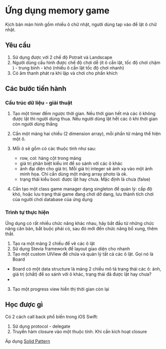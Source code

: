 #  Ứng dụng memory game

Kịch bản màn hình gồm nhiều ô chữ nhật, người dùng tap vào để lật ô chữ nhật.

## Yêu cầu

1. Sử dụng được với 2 chế độ Potrait và Landscape
2. Người dùng cấu hình được chế độ chơi dễ (ít ô cần lật, tốc độ chơi chậm ) - trung bình - khó (nhiều ô cần lật tốc độ chơi nhanh)
3. Có âm thanh phát ra khi lập và chơi cho phấn khích


## Các bước tiến hành

### Cấu trúc dữ liệu - giải thuật

1. Tạo một timer đếm ngược thời gian. Nếu thời gian hết mà các ô không được lật thì người dùng thua. Nếu người dùng lật hết các ô khi thời gian còn người dùng thắng
2. Cần một mảng hai chiều (2 dimension array), mỗi phần tử mảng thể hiện một ô.
3. Mỗi ô sẽ gồm có các thuộc tính như sau:
    
    - row, col: hàng cột trong mảng
    - giá trị phân biệt kiểu int để so sánh với các ô khác
    - ảnh đại diện cho giá trị. Mỗi giá trị integer sẽ ánh xạ vào một ảnh minh họa. Chỉ cần dùng một mảng array photo là ok.
    - trạng thái kiểu bool: được lật hay chưa. Mặc định là chưa (false)
    
4. Cần tạo một class game manager dạng singleton để quản lý: cấp độ khó, hoặc lưu trạng thái game đang chơi dở dang, lưu thành tích chơi của người chơi database của ứng dụng


### Trình tự thực hiện

Ứng dụng có rất nhiều chức năng khác nhau, hãy bắt đầu từ những chức năng căn bản, bắt buộc phải có, sau đó mới đến chức năng bổ xung, thêm thắt.

1. Tạo ra một mảng 2 chiều để vẽ các ô lật
2. Sử dụng Stevia framework để layout giao diện cho nhanh
3. Tạo một custom UIView để chứa và quản lý tất cả các ô lật. Gọi nó là Board

- Board có một data structure là mảng 2 chiều mô tả trạng thái các ô: ảnh, giá trị (chất) để so sánh với ô khác, trạng thái đã được lật hay chưa?
- 
3. Tạo một progress view hiển thị thời gian còn lại

## Học được gì

Có 2 cách call back phổ biến trong iOS Swift:
1. Sử dụng protocol - delegate
2. Truyền hàm closure vào một thuộc tính. Khi cần kích hoạt closure

Áp dụng [Solid Pattern](https://scotch.io/bar-talk/s-o-l-i-d-the-first-five-principles-of-object-oriented-design)
